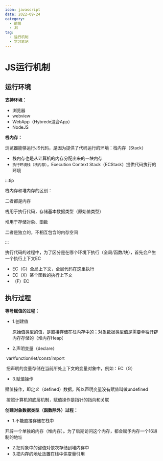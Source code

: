 ```yaml
---
icon: javascript
date: 2022-09-24
category:
  - 前端
  - JS
tag:
  - 运行机制
  - 学习笔记
---
```


# JS运行机制

## 运行环境

**支持环境：**

- 浏览器
- webview
- WebApp（Hybrede混合App）
- NodeJS

**栈内存：**

浏览器能够运行JS代码，是因为提供了代码运行的环境：栈内存（Stack）

- 栈内存也是从计算机的内存分配出来的一块内存
- `执行环境栈（栈内存）`，Execution Context Stack（ECStask）提供代码执行的环境

:::tip

栈内存和堆内存的区别：

二者都是内存

栈用于执行代码，存储基本数据类型（原始值类型）

堆用于存储对象、函数

二者是独立的，不相互包含的内存空间

:::

执行代码的过程中，为了区分是在哪个环境下执行（全局/函数/块），首先会产生一个执行上下文EC

- EC（G）全局上下文，全局代码在这里执行
- EC（X）某个函数的执行上下文
- （F）EC

## 执行过程



**等号赋值的过程：**

- 1.创建值

  原始值类型的值，是直接存储在栈内存中的；对象数据类型值是需要单独开辟内存存储的（堆内存Heap）

- 2.声明变量（declare）

​		var/function/let/const/import

​		把声明的变量存储在当前所处上下文的变量对象中，例如：EC（G）

- 3.赋值操作

​		赋值操作，即定义（defined）数据，所以声明变量没有赋值叫做undefined

​		按照计算机的底层机制，赋值操作是指针的指向和关联



**创建对象数据类型（函数除外）过程：**

- 1.不能直接存储在栈中

​		开辟一个单独的内存（堆内存）。为了后期访问这个内存，都会赋予内存一个16进制的地址

- 2.把对象中的键值对依次存储到堆内存中
- 3.把内存的地址放置在栈中供变量引用